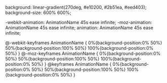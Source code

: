 background: linear-gradient(270deg, #e10200, #2b51ea, #eed403);
background-size: 600% 600%;

-webkit-animation: AnimationName 45s ease infinite;
-moz-animation: AnimationName 45s ease infinite;
animation: AnimationName 45s ease infinite;

@-webkit-keyframes AnimationName {
    0%{background-position:0% 50%}
    50%{background-position:100% 50%}
    100%{background-position:0% 50%}
}
@-moz-keyframes AnimationName {
    0%{background-position:0% 50%}
    50%{background-position:100% 50%}
    100%{background-position:0% 50%}
}
@keyframes AnimationName { 
    0%{background-position:0% 50%}
    50%{background-position:100% 50%}
    100%{background-position:0% 50%}
}
